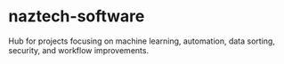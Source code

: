# naztech-software
Hub for projects focusing on machine learning, automation, data sorting, security, and workflow improvements.
